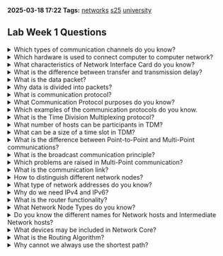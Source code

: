 **2025-03-18 17:22**
**Tags:** [networks](../2%20-%20tags/networks.md) [s25](../3%20-%20indexes/s25.md) [university](../3%20-%20indexes/university.md)
 
## Lab Week 1 Questions

<details>
<summary>Which types of communication channels do you know?</summary>
There are wired and wireless communication channels.
</details>
<details>
<summary>Which hardware is used to connect computer to computer network?</summary>
Network Interface Card (NIC).
</details>
<details>
<summary>What characteristics of Network Interface Card do you know?</summary>
It translates data to a binary format in order to put it into a network channel. Receives and decodes data from a network channel. Imposes a "transmission delay", when transmitting or receiving data.
</details>
<details>
<summary>What is the difference between transfer and transmission delay?</summary>
The channel imposes a transfer delay, whereas the transmission delay arises due to the Network Interface Card.
</details>
<details>
<summary>What is the data packet?</summary>
The block of data of a predefined size to be sent across a network.
</details>
<details>
<summary>Why data is divided into packets?</summary>
Instead of transferring a huge file as a single data block, sending it in smaller packets improves transmission rates. Packets also enable multiple computers to share the same connection. They also ensure fair resource sharing and help to avoid network congestion.
</details>
<details>
<summary>What is communication protocol?</summary>
The agreement on technical communication details between network nodes. (HTTP, SMPT, IMAPS, VoIP, etc.)
</details>
<details>
<summary>What Communication Protocol purposes do you know?</summary>
The secure and efficient data transfer between nodes over a network.
</details>
<details>
<summary>Which examples of the communication protocols do you know.</summary>
HTTP, HTTP/2, HTTP/3, SMTP, IMAP, POP
</details>
<details>
<summary>What is the Time Division Multiplexing protocol?
</summary>
TDM protocol assigns time slots for each node to send data over a single channel.
</details>
<details>
<summary>What number of hosts can be participants in TDM?
</summary>
There is no strict upper bound for number of hosts.
</details>
<details>
<summary>What can be a size of a time slot in TDM?
</summary>
Communication channel bandwidth / number of hosts.
</details>
<details>
<summary>What is the difference between Point-to-Point and Multi-Point communications?
</summary>
Point-to-Point - communication channel shared only between two devices or nodes. Multi-Point communication is a form of communication in which the channel is shared among multiple devices or nodes.
</details>
<details>
<summary>What is the broadcast communication principle?
</summary>
Message from one host is sent to all others. Each host, when receiving a message, checks it destination address: It reads a message, if it is destinated to it; Otherwise, it discards a message.
</details>
<details>
<summary>Which problems are raised in Multi-Point communication?
</summary>
Network congestion, security vulnerabilities and challenges with scalability.
</details>
<details>
<summary>What is the communication link?
</summary>
Link is a concept that indicates whether two devices are connected or not.
</details>
<details>
<summary>How to distinguish different network nodes?
</summary>
IP address, MAC address, hostname.
</details>
<details>
<summary>What type of network addresses do you know?
</summary>
IPv4, IPv6.
</details>
<details>
<summary>Why do we need IPv4 and IPv6?
</summary>
IPv6 was introduced due to the lack of IPv4 addresses.
</details>
<details>
<summary>What is the router functionality?
</summary>
Device to forward/route data.
</details>
<details>
<summary>What Network Node Types do you know?
</summary>
Network hosts and intermediate networks hosts.
</details>
<details>
<summary>Do you know the different names for Network hosts and Intermediate Network hosts?
</summary>
Network hosts: source and destination hosts.
Intermediate Network hosts: routers, switches, bridges.
</details>
<details>
<summary>What devices may be included in Network Core?
</summary>
Intermediate routers and other network devices, providing communication between hosts.
</details>
<details>
<summary>What is the Routing Algorithm?
</summary>
Determines end-to-end communication path.
</details>
<details>
<summary>Why cannot we always use the shortest path?
</summary>
Routing algorithm has to account network load, aiming at minimizing network congestion.
</details>


